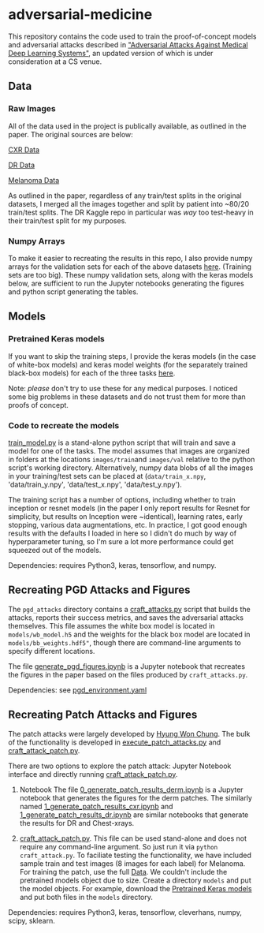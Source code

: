 # adversarial-medicine

This repository contains the code used to train the proof-of-concept models and adversarial attacks described in ["Adversarial Attacks Against Medical Deep Learning Systems"](https://arxiv.org/abs/1804.05296), an updated version of which is under consideration at a CS venue.

## Data 

### Raw Images
All of the data used in the project is publically available, as outlined in the paper.  The original sources are below:

[CXR Data](http://academictorrents.com/details/557481faacd824c83fbf57dcf7b6da9383b3235a)

[DR Data](https://www.kaggle.com/c/diabetic-retinopathy-detection)

[Melanoma Data](https://www.isic-archive.com/#!/topWithHeader/onlyHeaderTop/gallery)

As outlined in the paper, regardless of any train/test splits in the original datasets, I merged all the images together and split by patient into ~80/20 train/test splits.  The DR Kaggle repo in particular was *way* too test-heavy in their train/test split for my purposes.


### Numpy Arrays

To make it easier to recreating the results in this repo, I also provide numpy arrays for the validation sets for each of the above datasets [here](https://www.dropbox.com/sh/tg6xij9hhfzgio9/AADqu6BMq3Rko7U7-q6vwmMFa?dl=0).  (Training sets are too big).  These numpy validation sets, along with the keras models below, are sufficient to run the Jupyter notebooks generating the figures and python script generating the tables.

## Models

### Pretrained Keras models

If you want to skip the training steps, I provide the keras models (in the case of white-box models) and keras model weights (for the separately trained black-box models) for each of the three tasks [here](https://www.dropbox.com/sh/8a9j9773c1sejol/AAAEvXDafJCPbq5YOBRG4wx0a?dl=0).

Note: *please* don't try to use these for any medical purposes. I noticed some big problems in these datasets and do not trust them for more than proofs of concept.

### Code to recreate the models

[train_model.py](train_models/train_model.py) is a stand-alone python script that will train and save a model for one of the tasks.  The model assumes that images are organized in folders at the locations `images/train`and `images/val` relative to the python script's working directory.  Alternatively, numpy data blobs of all the images in your training/test sets can be placed at (`data/train_x.npy`, 'data/train_y.npy', 'data/test_x.npy', 'data/test_y.npy').

The training script has a number of options, including whether to train inception or resnet models (in the paper I only report results for Resnet for simplicity, but results on Inception were ~identical), learning rates, early stopping, various data augmentations, etc.  In practice, I got good enough results with the defaults I loaded in here so I didn't do much by way of hyperparameter tuning, so I'm sure a lot more performance could get squeezed out of the models.

Dependencies: requires Python3, keras, tensorflow, and numpy.

## Recreating PGD Attacks and Figures

The `pgd_attacks` directory contains a [craft_attacks.py](pgd_attacks/craft_attacks.py) script that builds the attacks, reports their success metrics, and saves the adversarial attacks themselves.  This file assumes the white box model is located in `models/wb_model.h5` and the weights for the black box model are located in `models/bb_weights.hdf5"`, though there are command-line arguments to specify different locations.

The file [generate_pgd_figures.ipynb](pgd_attacks/generate_pgd_figures.ipynb) is a Jupyter notebook that recreates the figures in the paper based on the files produced by `craft_attacks.py`.

Dependencies: see [pgd_environment.yaml](pgd_attacks/pgd_environment.yaml)


## Recreating Patch Attacks and Figures 

The patch attacks were largely developed by [Hyung Won Chung](https://github.com/hwc27). The bulk of the functionality is developed in [execute_patch_attacks.py](patch_attacks/execute_patch_attacks.py) and [craft_attack_patch.py](patch_attacks/craft_attack_patch.py).  

There are two options to explore the patch attack: Jupyter Notebook interface and directly running [craft_attack_patch.py](patch_attacks/craft_attack_patch.py).

1) Notebook
The file [0_generate_patch_results_derm.ipynb](patch_attacks/0_generate_patch_results_derm.ipynb) is a Jupyter notebook that generates the figures for the derm patches.  The similarly named [1_generate_patch_results_cxr.ipynb](patch_attacks/1_generate_patch_results_cxr.ipynb) and [1_generate_patch_results_dr.ipynb](patch_attacks/1_generate_patch_results_dr.ipynb) are similar notebooks that generate the results for DR and Chest-xrays. 

2) [craft_attack_patch.py](patch_attacks/craft_attack_patch.py).
This file can be used stand-alone and does not require any command-line argument. So just run it via `python craft_attack.py`. To faciliate testing the functionality, we have included sample train and test images (8 images for each label) for Melanoma. For training the patch, use the full [Data](#data). We couldn't include the pretrained models object due to size. Create a directory `models` and put the model objects. For example, download the [Pretrained Keras models](#pretrained-keras-models) and put both files in the `models` directory.

Dependencies: requires Python3, keras, tensorflow, cleverhans, numpy, scipy, sklearn.

